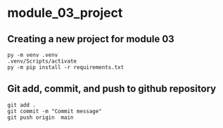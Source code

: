 # module_03_project

## Creating a new project for module 03

```shell
py -m venv .venv
.venv/Scripts/activate
py -m pip install -r requirements.txt
```

## Git add, commit, and push to github repository

```shell
git add .
git commit -m "Commit message"
git push origin  main
```